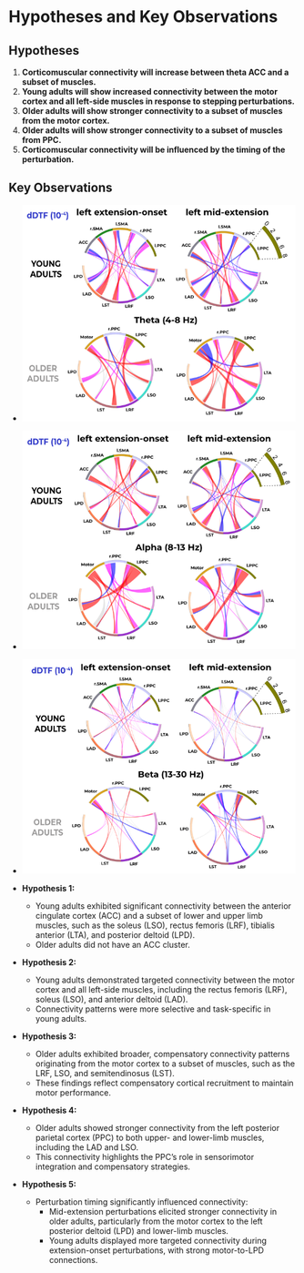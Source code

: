 # Hypotheses and Key Observations

## Hypotheses
1. **Corticomuscular connectivity will increase between theta ACC and a subset of muscles.**
2. **Young adults will show increased connectivity between the motor cortex and all left-side muscles in response to stepping perturbations.**
3. **Older adults will show stronger connectivity to a subset of muscles from the motor cortex.**
4. **Older adults will show stronger connectivity to a subset of muscles from PPC.**
5. **Corticomuscular connectivity will be influenced by the timing of the perturbation.**

## Key Observations

- ![Theta Band Connectivity](theta_youngOld.png)
- ![Alpha Band Connectivity](alpha_youngOld.png)
- ![Beta Band Connectivity](beta_youngOld.png)

- **Hypothesis 1:**
  - Young adults exhibited significant connectivity between the anterior cingulate cortex (ACC) and a subset of lower and upper limb muscles, such as the soleus (LSO), rectus femoris (LRF), tibialis anterior (LTA), and posterior deltoid (LPD).
  - Older adults did not have an ACC cluster.

- **Hypothesis 2:**
  - Young adults demonstrated targeted connectivity between the motor cortex and all left-side muscles, including the rectus femoris (LRF), soleus (LSO), and anterior deltoid (LAD).
  - Connectivity patterns were more selective and task-specific in young adults.

- **Hypothesis 3:**
  - Older adults exhibited broader, compensatory connectivity patterns originating from the motor cortex to a subset of muscles, such as the LRF, LSO, and semitendinosus (LST).
  - These findings reflect compensatory cortical recruitment to maintain motor performance.

- **Hypothesis 4:**
  - Older adults showed stronger connectivity from the left posterior parietal cortex (PPC) to both upper- and lower-limb muscles, including the LAD and LSO.
  - This connectivity highlights the PPC’s role in sensorimotor integration and compensatory strategies.

- **Hypothesis 5:**
  - Perturbation timing significantly influenced connectivity:
    - Mid-extension perturbations elicited stronger connectivity in older adults, particularly from the motor cortex to the left posterior deltoid (LPD) and lower-limb muscles.
    - Young adults displayed more targeted connectivity during extension-onset perturbations, with strong motor-to-LPD connections.

